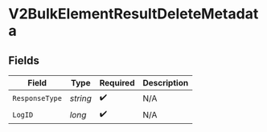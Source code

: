 # V2BulkElementResultDeleteMetadata


## Fields

| Field              | Type               | Required           | Description        |
| ------------------ | ------------------ | ------------------ | ------------------ |
| `ResponseType`     | *string*           | :heavy_check_mark: | N/A                |
| `LogID`            | *long*             | :heavy_check_mark: | N/A                |